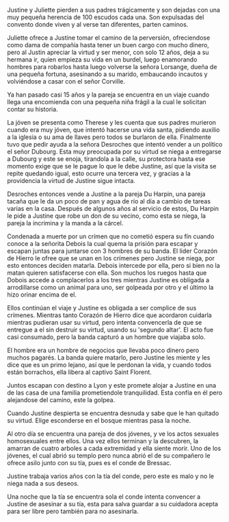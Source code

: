 Justine y Juliette pierden a sus padres trágicamente y son dejadas con una muy pequeña herencia de 100 escudos cada una. Son expulsadas del convento donde viven y al verse tan diferentes, parten caminos.

Juliette ofrece a Justine tomar el camino de la perversión, ofreciendose como dama de compañía hasta tener un buen cargo con mucho dinero, pero al Justin apreciar la virtud y ser menor, con solo 12 años, deja a su hermana ir, quien empieza su vida en un burdel, luego enamorando hombres para robarlos hasta luego volverse la señora Lorsange, dueña de una pequeña fortuna, asesinando a su marido, embaucando incautos y volviéndose a casar con el señor Corville.

Ya han pasado casi 15 años y la pareja se encuentra en un viaje cuando llega una encomienda con una pequeña niña frágil a la cual le solicitan contar su historia.

La jóven se presenta como Therese y les cuenta que sus padres murieron cuando era muy jóven, que intentó hacerse una vida santa, pidiendo auxilio a la iglesia o su ama de llaves pero todos se burlaron de ella. Finalmente tuvo que pedir ayuda a la señora Desroches que intentó vender a un político el señor Dubourg. Esta muy preocupada por su virtud se niega a entregarse a Dubourg y este se enoja, tirandola a la calle, su protectora hasta ese momento exige que se le pague lo que le debe Justine, así que la visita se repite quedando igual, esto ocurre una tercera vez, y gracias a la providencia la virtud de Justine sigue intacta.

Desroches entonces vende a Justine a la pareja Du Harpin, una pareja tacaña que le da un poco de pan y agua de río  al día a cambio de tareas varias en la casa. Después de algunos años al servicio de estos, Du Harpin le pide a Justine que robe un don de su vecino, como esta se niega, la pareja la incrimina y la manda a la cárcel.

Condenada a muerte por un crímen que no cometió espera su fín cuando conoce a la señorita Debois la cual quema la prisión para escapar y escapan juntas para juntarse con 3 hombres de su banda. El lider Corazón de Hierro le ofree que se unan en los crímenes pero Justine se niega, por esto entonces deciden matarla. Debois intercede por ella, pero si bien no la matan quieren satisfacerse con ella. Son muchos los ruegos hasta que Dobois accede a complacerlos a los tres mientras Justine es obligada a arrodillarse como un animal para uno, ser golpeada por otro y el último la hizo orinar encima de el.

Ellos continúan el viaje y Justine es obligada a ser complice de sus crímenes. Mientras tanto Corazón de Hierro dice que acordaron cuidarla mientras pudieran usar su virtud, pero intenta convencerla de que se entregue a el sin destruir su virtud, usando su 'segundo altar'. El acto fue casi consumado, pero la banda capturó a un hombre que viajaba solo.

El hombre era un hombre de negocios que llevaba poco dinero pero muchos pagarés. La banda quiere matarlo, pero Justine les miente y les dice que es un primo lejano, así que le perdonan la vida, y cuando todos están borrachos, ella libera al captivo Saint Florent. 

Juntos escapan con destino a Lyon y este promete alojar a Justine en una de las casa de una familia prometiendole tranquilidad. Esta confía en él pero alejandose del camino, este la golpea.

Cuando Justine despierta se encuentra desnuda y sabe que le han quitado su virtud. Elige esconderse en el bosque mientras pasa la noche.

Al otro día se encuentra una pareja de dos jóvenes, y ve los actos sexuales homosexuales entre ellos. Una vez ellos terminan y la descubren, la amarran de cuatro arboles a cada extremidad y ella siente morir. Uno de los jóvenes, el cual abrió su templo pero nunca abrió el de su compañero le ofrece asilo junto con su tía, pues es el conde de Bressac.

Justine trabaja varios años con la tía del conde, pero este es malo y no le niega nada a sus deseos.

Una noche que la tía se encuentra sola el conde intenta convencer a Justine de asesinar a su tía, esta para salva guardar a su cuidadora acepta para ser libre pero también para no asesinarla.
